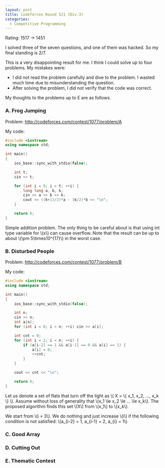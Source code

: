 ```yaml
---
layout: post
title: Codeforces Round 521 (Div.3)
categories:
  - Competitive Programming
---
```


Rating: 1517 &rarr; 1451

I solved three of the seven questions, and one of them was hacked. So my final standing is 2/7.

This is a very disappointing result for me. I think I could solve up to four problems. My mistakes were:

- I did not read the problem carefully and dive to the problem. I wasted much time due to misunderstanding the question.
- After solving the problem, I did not verify that the code was correct.

My thoughts to the problems up to E are as follows.

### A. Frog Jumping

Problem: <http://codeforces.com/contest/1077/problem/A>

My code:

```c++
#include <iostream>
using namespace std;

int main()
{
	ios_base::sync_with_stdio(false);

	int t;
	cin >> t;

	for (int i = 0; i < t; ++i) {
		long long a, b, k;
		cin >> a >> b >> k;
		cout << ((k+1)/2)*a - (k/2)*b << "\n";
	}

	return 0;
}
```

Simple addition problem. The only thing to be careful about is that using int type variable for \\(x\\) can cause overflow. Note that the result can be up to about \\(\pm 5\times10^{17}\\) in the worst case.

### B. Disturbed People

Problem: <http://codeforces.com/contest/1077/problem/B>

My code:

```c++
#include <iostream>
using namespace std;

int main()
{
	ios_base::sync_with_stdio(false);

	int n;
	cin >> n;
	int a[n];
	for (int i = 0; i < n; ++i) cin >> a[i];

	int cnt = 0;
	for (int i = 2; i < n; ++i) {
		if (a[i-2] == 1 && a[i-1] == 0 && a[i] == 1) {
			a[i] = 0;
			++cnt;
		}
	}

	cout << cnt << "\n";

	return 0;
}
```

Let us denote a set of flats that turn off the light as \\( X = \\{ x_1, x_2, ..., x_k \\} \\). Assume without loss of generality that \\(x_1 \le x_2 \le ... \le x_k\\). The proposed algorithm finds this set \\(X\\) from \\(x_1\\) to \\(x_k\\).

We start from \\(i = 3\\). We do nothing and just increase \\(i\\) if the following condition is not satisfied: \\(a_{i-2} = 1, a_{i-1} = 2, a_{i} = 1\\)


### C. Good Array

### D. Cutting Out

### E. Thematic Contest
